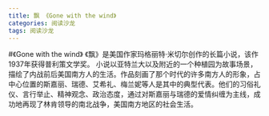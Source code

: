 ```yaml
---
title: 飘 《Gone with the wind》
categories: 阅读沙龙  
tags: 阅读沙龙
---
```


#《Gone with the wind》
《飘》是美国作家玛格丽特·米切尔创作的长篇小说，该作1937年获得普利策文学奖。
小说以亚特兰大以及附近的一个种植园为故事场景，描绘了内战前后美国南方人的生活。作品刻画了那个时代的许多南方人的形象，占中心位置的斯嘉丽、瑞德、艾希礼、梅兰妮等人是其中的典型代表。他们的习俗礼仪、言行举止、精神观念、政治态度，通过对斯嘉丽与瑞德的爱情纠缠为主线，成功地再现了林肯领导的南北战争，美国南方地区的社会生活。